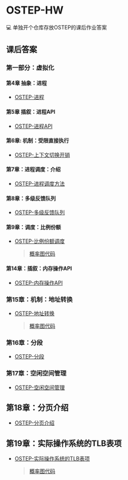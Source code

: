 # OSTEP-HW

:computer: 单独开个仓库存放OSTEP的课后作业答案

## 课后答案

### 第一部分：虚拟化

#### 第4章 抽象：进程

* [OSTEP-进程](https://halc.top/p/e328a303)

#### 第5章 插叙：进程API

* [OSTEP-进程API](https://halc.top/p/897b63ef)

#### 第6章: 机制：受限直接执行

* [OSTEP-上下文切换开销](https://halc.top/p/4b65fa48)

#### 第7章：进程调度：介绍

* [OSTEP-进程调度方法](https://halc.top/p/28ea7a49)

#### 第8章：多级反馈队列

* [OSTEP-多级反馈队列](https://halc.top/p/b7974b6)

#### 第9章：调度：比例份额

* [OSTEP-比例份额调度](https://halc.top/p/13271c5f)
    > [概率图代码](./lottery/chart.py)

#### 第14章：插叙：内存操作API

* [OSTEP-内存操作API](https://halc.top/p/264bf58c)

### 第15章：机制：地址转换

* [OSTEP-地址转换](https://halc.top/p/1724953e)
    > [概率图代码](./vm-mechanism/draft.py)

### 第16章：分段

* [OSTEP-分段](https://halc.top/p/783d8b13)

### 第17章：空闲空间管理

* [OSTEP-空闲空间管理](https://halc.top/p/3d85131)

## 第18章：分页介绍

* [OSTEP-分页介绍](https://halc.top/p/44838b9c)

## 第19章：实际操作系统的TLB表项

* [OSTEP-实际操作系统的TLB表项](https://halc.top/p/20416971)
    > [概率图代码](./vm-paging/draft.py)

